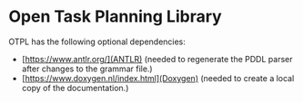 # Open Task Planning Library

OTPL has the following optional dependencies:
- [https://www.antlr.org/](ANTLR) (needed to regenerate the PDDL parser after changes to the grammar file.)
- [https://www.doxygen.nl/index.html](Doxygen) (needed to create a local copy of the documentation.)
